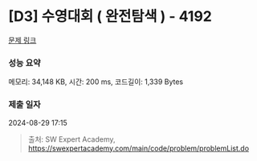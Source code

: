 # [D3] 수영대회 ( 완전탐색 ) - 4192 

[문제 링크](https://swexpertacademy.com/main/code/problem/problemDetail.do?contestProbId=AWKaCc-KABgDFAT2) 

### 성능 요약

메모리: 34,148 KB, 시간: 200 ms, 코드길이: 1,339 Bytes

### 제출 일자

2024-08-29 17:15



> 출처: SW Expert Academy, https://swexpertacademy.com/main/code/problem/problemList.do